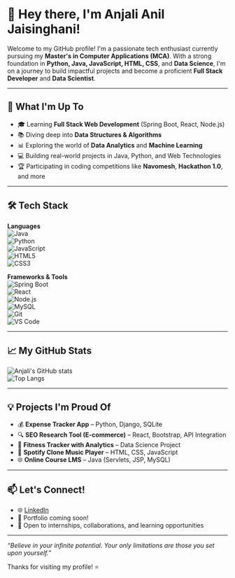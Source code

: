 # 👋 Hey there, I'm Anjali Anil Jaisinghani!

Welcome to my GitHub profile! I'm a passionate tech enthusiast currently pursuing my **Master's in Computer Applications (MCA)**. With a strong foundation in **Python, Java, JavaScript, HTML, CSS**, and **Data Science**, I'm on a journey to build impactful projects and become a proficient **Full Stack Developer** and **Data Scientist**.

---

## 🚀 What I'm Up To
- 🎓 Learning **Full Stack Web Development** (Spring Boot, React, Node.js)
- 📚 Diving deep into **Data Structures & Algorithms**
- 📊 Exploring the world of **Data Analytics** and **Machine Learning**
- 💻 Building real-world projects in Java, Python, and Web Technologies
- 🏆 Participating in coding competitions like **Navomesh**, **Hackathon 1.0**, and more

---

## 🛠️ Tech Stack
**Languages**  
![Java](https://img.shields.io/badge/-Java-007396?style=flat&logo=java)  
![Python](https://img.shields.io/badge/-Python-3776AB?style=flat&logo=python)  
![JavaScript](https://img.shields.io/badge/-JavaScript-F7DF1E?style=flat&logo=javascript)  
![HTML5](https://img.shields.io/badge/-HTML5-E34F26?style=flat&logo=html5)  
![CSS3](https://img.shields.io/badge/-CSS3-1572B6?style=flat&logo=css3)  

**Frameworks & Tools**  
![Spring Boot](https://img.shields.io/badge/-Spring%20Boot-6DB33F?style=flat&logo=spring-boot)  
![React](https://img.shields.io/badge/-React-61DAFB?style=flat&logo=react)  
![Node.js](https://img.shields.io/badge/-Node.js-339933?style=flat&logo=node.js)  
![MySQL](https://img.shields.io/badge/-MySQL-4479A1?style=flat&logo=mysql)  
![Git](https://img.shields.io/badge/-Git-F05032?style=flat&logo=git)  
![VS Code](https://img.shields.io/badge/-VS%20Code-007ACC?style=flat&logo=visual-studio-code)

---

## 📈 My GitHub Stats

![Anjali's GitHub stats](https://github-readme-stats.vercel.app/api?username=anjalijaisinghani&show_icons=true&theme=radical)  
![Top Langs](https://github-readme-stats.vercel.app/api/top-langs/?username=anjalijaisinghani&layout=compact&theme=radical)

---

## 💡 Projects I'm Proud Of
- 💰 **Expense Tracker App** – Python, Django, SQLite  
- 🔍 **SEO Research Tool (E-commerce)** – React, Bootstrap, API Integration  
- 🧠 **Fitness Tracker with Analytics** – Data Science Project  
- 🎵 **Spotify Clone Music Player** – HTML, CSS, JavaScript  
- 🌐 **Online Course LMS** – Java (Servlets, JSP, MySQL)

---

## 📫 Let's Connect!
- 🌐 [LinkedIn](https://www.linkedin.com/in/anjali-jaisinghani-764409347)
- 💼 Portfolio coming soon!
- 💬 Open to internships, collaborations, and learning opportunities

---

_“Believe in your infinite potential. Your only limitations are those you set upon yourself.”_

Thanks for visiting my profile! ⭐️
